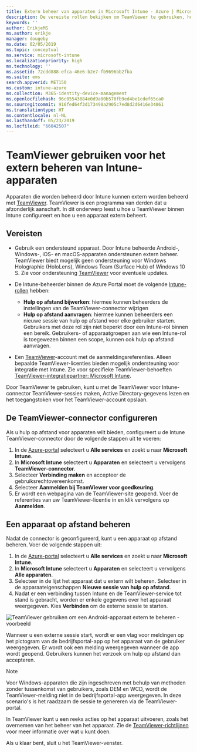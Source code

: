 ```yaml
---
title: Extern beheer van apparaten in Microsoft Intune - Azure | Microsoft Docs
description: De vereiste rollen bekijken om TeamViewer te gebruiken, hoe u de TeamViewer-connector installeert en stapsgewijze instructies voor het extern beheren van apparaten met Microsoft Intune in de Azure Portal
keywords: ''
author: ErikjeMS
ms.author: erikje
manager: dougeby
ms.date: 02/05/2019
ms.topic: conceptual
ms.service: microsoft-intune
ms.localizationpriority: high
ms.technology: ''
ms.assetid: 72cdd888-efca-46e6-b2e7-fb9696bb2fba
ms.suite: ems
search.appverid: MET150
ms.custom: intune-azure
ms.collection: M365-identity-device-management
ms.openlocfilehash: 96c05543884e0d9a00b570fb9ed4be1cdef65ca0
ms.sourcegitcommit: 916fed64f3d173498a2905c7ed8d2d6416e34061
ms.translationtype: HT
ms.contentlocale: nl-NL
ms.lasthandoff: 05/23/2019
ms.locfileid: "66042507"
---
```

# <a name="use-teamviewer-to-remotely-administer-intune-devices"></a>TeamViewer gebruiken voor het extern beheren van Intune-apparaten

Apparaten die worden beheerd door Intune kunnen extern worden beheerd met [TeamViewer](https://www.teamviewer.com). TeamViewer is een programma van derden dat u afzonderlijk aanschaft. In dit onderwerp leest u hoe u TeamViewer binnen Intune configureert en hoe u een apparaat extern beheert. 

## <a name="prerequisites"></a>Vereisten

- Gebruik een ondersteund apparaat. Door Intune beheerde Android-, Windows-, iOS- en macOS-apparaten ondersteunen extern beheer. TeamViewer biedt mogelijk geen ondersteuning voor Windows Holographic (HoloLens), Windows Team (Surface Hub) of Windows 10 S. Zie voor ondersteuning [TeamViewer](https://www.teamviewer.com) voor eventuele updates.

- De Intune-beheerder binnen de Azure Portal moet de volgende [Intune-rollen](role-based-access-control.md) hebben:  

    - **Hulp op afstand bijwerken**: hiermee kunnen beheerders de instellingen van de TeamViewer-connector wijzigen
    - **Hulp op afstand aanvragen**: hiermee kunnen beheerders een nieuwe sessie van hulp op afstand voor elke gebruiker starten. Gebruikers met deze rol zijn niet beperkt door een Intune-rol binnen een bereik. Gebruikers- of apparaatgroepen aan wie een Intune-rol is toegewezen binnen een scope, kunnen ook hulp op afstand aanvragen. 

- Een [TeamViewer](https://www.teamviewer.com)-account met de aanmeldingsreferenties. Alleen bepaalde TeamViewer-licenties bieden mogelijk ondersteuning voor integratie met Intune. Zie voor specifieke TeamViewer-behoeften [TeamViewer-integratiepartner: Microsoft Intune](https://www.teamviewer.com/integrations/microsoft-intune/).

Door TeamViewer te gebruiken, kunt u met de TeamViewer voor Intune-connector TeamViewer-sessies maken, Active Directory-gegevens lezen en het toegangstoken voor het TeamViewer-account opslaan.

## <a name="configure-the-teamviewer-connector"></a>De TeamViewer-connector configureren

Als u hulp op afstand voor apparaten wilt bieden, configureert u de Intune TeamViewer-connector door de volgende stappen uit te voeren:

1. In de [Azure-portal](https://portal.azure.com) selecteert u **Alle services** en zoekt u naar **Microsoft Intune**.
2. In **Microsoft Intune** selecteert u **Apparaten** en selecteert u vervolgens **TeamViewer-connector**.
3. Selecteer **Verbinding maken** en accepteer de gebruiksrechtovereenkomst.
4. Selecteer **Aanmelden bij TeamViewer voor goedkeuring**.
5. Er wordt een webpagina van de TeamViewer-site geopend. Voer de referenties van uw TeamViewer-licentie in en klik vervolgens op **Aanmelden**.

## <a name="remotely-administer-a-device"></a>Een apparaat op afstand beheren

Nadat de connector is geconfigureerd, kunt u een apparaat op afstand beheren. Voer de volgende stappen uit: 

1. In de [Azure-portal](https://portal.azure.com) selecteert u **Alle services** en zoekt u naar **Microsoft Intune**.
2. In **Microsoft Intune** selecteert u **Apparaten** en selecteert u vervolgens **Alle apparaten**.
3. Selecteer in de lijst het apparaat dat u extern wilt beheren. Selecteer in de apparaateigenschappen **Nieuwe sessie van hulp op afstand**.
4. Nadat er een verbinding tussen Intune en de TeamViewer-service tot stand is gebracht, worden er enkele gegevens over het apparaat weergegeven. Kies **Verbinden** om de externe sessie te starten.

![TeamViewer gebruiken om een Android-apparaat extern te beheren - voorbeeld](./media/android-teamviewer.png)

Wanneer u een externe sessie start, wordt er een vlag voor meldingen op het pictogram van de bedrijfsportal-app op het apparaat van de gebruiker weergegeven. Er wordt ook een melding weergegeven wanneer de app wordt geopend. Gebruikers kunnen het verzoek om hulp op afstand dan accepteren.

> [!NOTE]
> Voor Windows-apparaten die zijn ingeschreven met behulp van methoden zonder tussenkomst van gebruikers, zoals DEM en WCD, wordt de TeamViewer-melding niet in de bedrijfsportal-app weergegeven. In deze scenario's is het raadzaam de sessie te genereren via de TeamViewer-portal.

In TeamViewer kunt u een reeks acties op het apparaat uitvoeren, zoals het overnemen van het beheer van het apparaat. Zie de [TeamViewer-richtlijnen](https://www.teamviewer.com/support/documents/) voor meer informatie over wat u kunt doen.

Als u klaar bent, sluit u het TeamViewer-venster.
